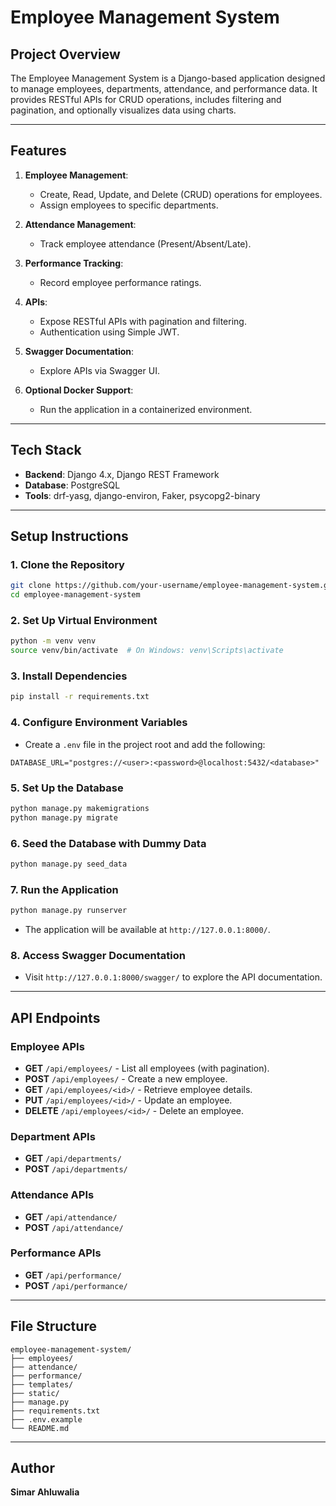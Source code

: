 # Employee Management System

## Project Overview

The Employee Management System is a Django-based application designed to manage employees, departments, attendance, and performance data. It provides RESTful APIs for CRUD operations, includes filtering and pagination, and optionally visualizes data using charts.

---

## Features

1. **Employee Management**:

   - Create, Read, Update, and Delete (CRUD) operations for employees.
   - Assign employees to specific departments.

2. **Attendance Management**:

   - Track employee attendance (Present/Absent/Late).

3. **Performance Tracking**:

   - Record employee performance ratings.

4. **APIs**:

   - Expose RESTful APIs with pagination and filtering.
   - Authentication using Simple JWT.

5. **Swagger Documentation**:

   - Explore APIs via Swagger UI.

6. **Optional Docker Support**:

   - Run the application in a containerized environment.

---

## Tech Stack

- **Backend**: Django 4.x, Django REST Framework
- **Database**: PostgreSQL
- **Tools**: drf-yasg, django-environ, Faker, psycopg2-binary

---

## Setup Instructions

### 1. Clone the Repository

```bash
git clone https://github.com/your-username/employee-management-system.git
cd employee-management-system
```

### 2. Set Up Virtual Environment

```bash
python -m venv venv
source venv/bin/activate  # On Windows: venv\Scripts\activate
```

### 3. Install Dependencies

```bash
pip install -r requirements.txt
```

### 4. Configure Environment Variables

- Create a `.env` file in the project root and add the following:

```env
DATABASE_URL="postgres://<user>:<password>@localhost:5432/<database>"
```

### 5. Set Up the Database

```bash
python manage.py makemigrations
python manage.py migrate
```

### 6. Seed the Database with Dummy Data

```bash
python manage.py seed_data
```

### 7. Run the Application

```bash
python manage.py runserver
```

- The application will be available at `http://127.0.0.1:8000/`.

### 8. Access Swagger Documentation

- Visit `http://127.0.0.1:8000/swagger/` to explore the API documentation.

---

## API Endpoints

### Employee APIs

- **GET** `/api/employees/` - List all employees (with pagination).
- **POST** `/api/employees/` - Create a new employee.
- **GET** `/api/employees/<id>/` - Retrieve employee details.
- **PUT** `/api/employees/<id>/` - Update an employee.
- **DELETE** `/api/employees/<id>/` - Delete an employee.

### Department APIs

- **GET** `/api/departments/`
- **POST** `/api/departments/`

### Attendance APIs

- **GET** `/api/attendance/`
- **POST** `/api/attendance/`

### Performance APIs

- **GET** `/api/performance/`
- **POST** `/api/performance/`

---

## File Structure

```plaintext
employee-management-system/
├── employees/
├── attendance/
├── performance/
├── templates/
├── static/
├── manage.py
├── requirements.txt
├── .env.example
└── README.md
```

---

## Author

**Simar Ahluwalia**
